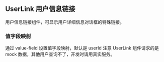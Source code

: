 <div class="demo-header">
<p class="overviewicon">
  <span class="wapi-form-userlink"/>
</p>

## UserLink 用户信息链接

<nova-uxlink widget-name="UserLink"></nova-uxlink>

用户信息链接组件，可显示用户详细信息对话框的特殊链接。
</div>

### 值字段映射

通过 value-field 设置值字段映射，默认是 userId
注意 UserLink 组件请求的是 mock 数据，其他用户查询不了，开发时请用真实服务。

<nova-demo-view link="user-link/value-field.vue"></nova-demo-view>

<br>
